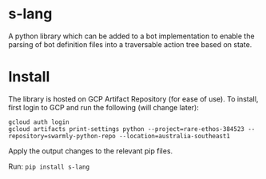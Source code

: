 # s-lang

A python library which can be added to a bot implementation to enable the parsing of bot definition files into a traversable action tree based on state.

# Install
The library is hosted on GCP Artifact Repository (for ease of use). To install, first login to GCP and run the following (will change later):
```
gcloud auth login
gcloud artifacts print-settings python --project=rare-ethos-384523 --repository=swarmly-python-repo --location=australia-southeast1
```

Apply the output changes to the relevant pip files.

Run:
```pip install s-lang```
